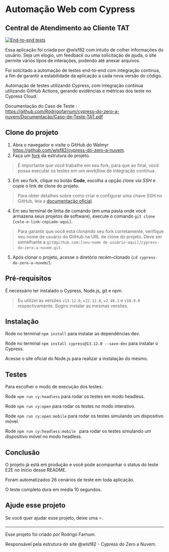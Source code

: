 # Automação Web com Cypress 
## Central de Atendimento ao Cliente TAT

[![End-to-end tests](https://github.com/Rodrigofarnum/cypress-do-zero-a-nuvem/actions/workflows/ci.yml/badge.svg?branch=main)](https://github.com/Rodrigofarnum/cypress-do-zero-a-nuvem/actions/workflows/ci.yml)


Essa aplicação foi criada por @wlsf82 com intuito de colher informações do usuário. Seja um elogio, um feedback ou uma solicitação de ajuda, o site permite vários tipos de interações, podendo até anexar arquivos. 

Foi solicitado a automação de testes end-to-end com integração contínua, a fim de garantir a estabilidade da aplicação a cada nova versão do código.

Automação de testes utilizando Cypress, com integração contínua utilizando GitHub Actions, gerando evidências e métricas dos teste no Cypress Cloud. 

Documentação do Caso de Teste : https://github.com/Rodrigofarnum/cypress-do-zero-a-nuvem/Documentação/Caso-de-Teste-TAT.pdf


## Clone do projeto 

1. Abra o navegador e visite o GitHub do Walmyr https://github.com/wlsf82/cypress-do-zero-a-nuvem.
2. Faça um [fork]((https://docs.github.com/en/get-started/quickstart/fork-a-repo)) da estrutura do projeto.

> É importante que você trabalhe em seu fork, para que ao final, você possa executar os testes em um _workflow_ de integração contínua.

3. Em seu fork, clique no botão **Code**, escolha a opção _clone via SSH_ e copie o link de clone do projeto.

> Para obter detalhes sobre como criar e configurar uma chave SSH no GitHub, leia a [documentação oficial](https://docs.github.com/pt/authentication/connecting-to-github-with-ssh/about-ssh).

4. Em seu terminal de linha de comando (em uma pasta onde você armazena seus projetos de software), execute o comando `git clone [cole-o-link-copiado-aqui]`.

> Para garantir que você está clonando seu fork corretamente, verifique seu nome de usuário do GitHub na URL de clone do projeto. Deve ser semelhante a `git@github.com:[seu-nome de usuário-aqui]/cypress-do-zero-a-nuvem.git`.

5. Após clonar o projeto, acesse o diretório recém-clonado (`cd cypress-do-zero-a-nuvem/`).


## Pré-requisitos

É necessário ter instalado o Cypress, Node.js, git e npm.

> Eu utilizei as versões `v13.12.0`, `v22.12.0`, `v2.48.1` e `v10.9.0` respectivamente. Sugiro instalar as mesmas versões.

## Instalação

Rode no terminal `npm install` para instalar as dependências dev.

Rode no terminal `npm install cypress@13.12.0 --save-dev` para instalar o Cypress.

Acesse o site oficial do Node.js para realizar a instalação do mesmo.

## Testes

Para escolher o modo de execução dos testes:

Rode `npm run cy:headless` para rodar os testes em modo headless.

Rode `npm run cy:open` para rodar os testes no modo interativo.

Rode `npm run cy:open:mobile` para rodar os testes simulando um dispositivo móvel.

Rode `npm run cy:headless:mobile ` para rodar os testes simulando um dispositivo móvel no modo headless.

## Conclusão

O projeto já está em produção e você pode acompanhar o status do teste E2E no inicio desse README.

Foram automatizados 26 cenários de teste em toda aplicação. 

O teste completo dura em média 10 segundos.


## Ajude esse projeto

Se você quer ajudar esse projeto, deixe uma ⭐.

___

Esse projeto foi criado por Rodrigo Farnum.

Responsável pela estrutura do site @wlsf82 - Cypress do Zero a Nuvem.
